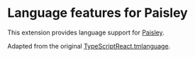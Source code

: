 # Language features for Paisley

This extension provides language support for [Paisley](https://github.com/FluxFlu/paisley).

Adapted from the original [TypeScriptReact.tmlanguage](https://github.com/microsoft/TypeScript-TmLanguage/blob/master/TypeScriptReact.tmLanguage).
